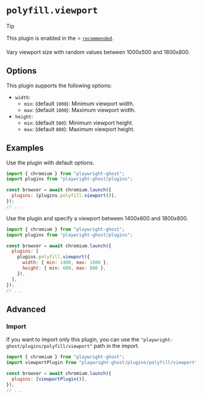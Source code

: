 # `polyfill.viewport`

> [!TIP]
>
> This plugin is enabled in the ⭐️ [`recommended`](../recommended.md).

Vary viewport size with random values between 1000x500 and 1800x800.

## Options

This plugin supports the following options:

- `width`:
  - `min`: (default `1000`): Minimum viewport width.
  - `max`: (default `1800`): Maximum viewport width.
- `height`:
  - `min`: (default `500`): Minimum viewport height.
  - `max`: (default `800`): Maximum viewport height.

## Examples

Use the plugin with default options.

```javascript
import { chromium } from "playwright-ghost";
import plugins from "playwright-ghost/plugins";

const browser = await chromium.launch({
  plugins: [plugins.polyfill.viewport()],
});
// ...
```

Use the plugin and specify a viewport between 1400x600 and 1800x800.

```javascript
import { chromium } from "playwright-ghost";
import plugins from "playwright-ghost/plugins";

const browser = await chromium.launch({
  plugins: [
    plugins.polyfill.viewport({
      width: { min: 1400, max: 1800 },
      height: { min: 600, max: 800 },
    }),
  ],
});
// ...
```

## Advanced

### Import

If you want to import only this plugin, you can use the
`"playwright-ghost/plugins/polyfill/viewport"` path in the import.

```javascript
import { chromium } from "playwright-ghost";
import viewportPlugin from "playwright-ghost/plugins/polyfill/viewport";

const browser = await chromium.launch({
  plugins: [viewportPlugin()],
});
// ...
```
